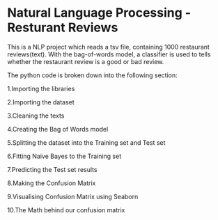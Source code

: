 # Natural Language Processing - Resturant Reviews 

This is a NLP project which reads a tsv file, containing 1000 restaurant reviews(text). With the bag-of-words model, a classifier is used to tells whether the restaurant review is a good or bad review.

The python code is broken down into the following section:

1.Importing the libraries

2.Importing the dataset

3.Cleaning the texts

4.Creating the Bag of Words model

5.Splitting the dataset into the Training set and Test set
 
6.Fitting Naive Bayes to the Training set

7.Predicting the Test set results

8.Making the Confusion Matrix

9.Visualising Confusion Matrix using Seaborn

10.The Math behind our confusion matrix 



